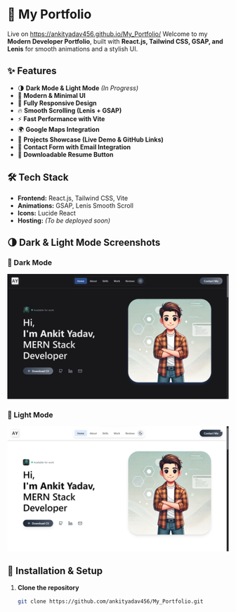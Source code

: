 # 🚀 My Portfolio
Live on https://ankityadav456.github.io/My_Portfolio/
Welcome to my **Modern Developer Portfolio**, built with **React.js, Tailwind CSS, GSAP, and Lenis** for smooth animations and a stylish UI.  

## ✨ Features
- 🌗 **Dark Mode & Light Mode** *(In Progress)*
- 🎨 **Modern & Minimal UI**
- 📱 **Fully Responsive Design**
- 🔥 **Smooth Scrolling (Lenis + GSAP)**
- ⚡ **Fast Performance with Vite**
- 🌍 **Google Maps Integration**
- 📂 **Projects Showcase (Live Demo & GitHub Links)**
- 📨 **Contact Form with Email Integration**
- 📜 **Downloadable Resume Button**

## 🛠️ Tech Stack
- **Frontend:** React.js, Tailwind CSS, Vite
- **Animations:** GSAP, Lenis Smooth Scroll
- **Icons:** Lucide React
- **Hosting:** *(To be deployed soon)*

## 🌗 Dark & Light Mode Screenshots

### 🔹 Dark Mode
![Light Mode](https://github.com/ankityadav456/My_Portfolio/blob/main/portfolio1.png)

### 🔹 Light Mode
![Dark Mode](https://github.com/ankityadav456/My_Portfolio/blob/main/portfolio2.png)


## 🚀 Installation & Setup
1. **Clone the repository**
   ```sh
   git clone https://github.com/ankityadav456/My_Portfolio.git
